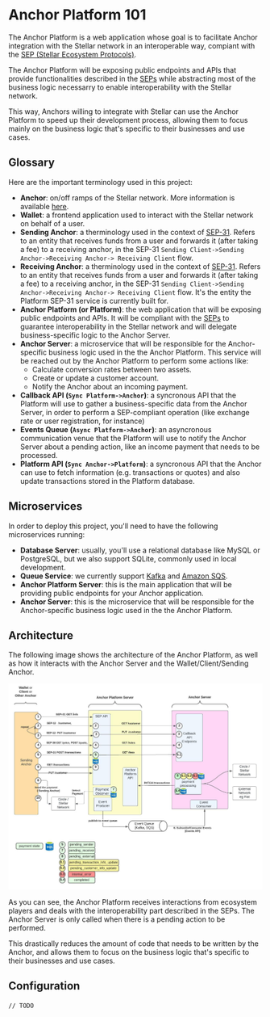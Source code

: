 # Anchor Platform 101

The Anchor Platform is a web application whose goal is to facilitate Anchor
integration with the Stellar network in an interoperable way, compiant with the
[SEP (Stellar Ecosystem Protocols)](https://github.com/stellar/stellar-protocol/tree/master/ecosystem).

The Anchor Platform will be exposing public endpoints and APIs that provide
functionalities described in the [SEPs] while abstracting most of the business
logic necessarry to enable interoperability with the Stellar network.

This way, Anchors willing to integrate with Stellar can use the Anchor Platform
to speed up their development process, allowing them to focus mainly on the
business logic that's specific to their businesses and use cases.

## Glossary

Here are the important terminology used in this project:

- **Anchor**: on/off ramps of the Stellar network. More information is available [here](https://developers.stellar.org/docs/anchoring-assets/).
- **Wallet**: a frontend application used to interact with the Stellar network on behalf of a user.
- **Sending Anchor**: a therminology used in the context of [SEP-31]. Refers to an entity that receives funds from a user and forwards it (after taking a fee) to a receiving anchor, in the SEP-31 `Sending Client->Sending Anchor->Receiving Anchor-> Receiving Client` flow.
- **Receiving Anchor**: a therminology used in the context of [SEP-31]. Refers to an entity that receives funds from a user and forwards it (after taking a fee) to a receiving anchor, in the SEP-31 `Sending Client->Sending Anchor->Receiving Anchor-> Receiving Client` flow. It's the entity the Platform SEP-31 service is currently built for.
- **Anchor Platform (or Platform)**: the web application that will be exposing public endpoints and APIs. It will be compliant with the [SEPs] to guarantee interoperability in the Stellar network and will delegate business-specific logic to the Anchor Server.
- **Anchor Server**: a microservice that will be responsible for the Anchor-specific business logic used in the the Anchor Platform. This service will be reached out by the Anchor Platform to perform some actions like:
  - Calculate conversion rates between two assets.
  - Create or update a customer account.
  - Notify the Anchor about an incoming payment.
- **Callback API (`Sync Platform->Anchor`)**: a syncronous API that the Platform will use to gather a business-specific data from the Anchor Server, in order to perform a SEP-compliant operation (like exchange rate or user registration, for instance)
- **Events Queue (`Async Platform->Anchor`)**: an asyncronous communication venue that the Platform will use to notify the Anchor Server about a pending action, like an income payment that needs to be processed.
- **Platform API (`Sync Anchor->Platform`)**: a syncronous API that the Anchor can use to fetch information (e.g. transactions or quotes) and also update transactions stored in the Platform database.

## Microservices

In order to deploy this project, you'll need to have the following microservices running:

- **Database Server**: usually, you'll use a relational database like MySQL or PostgreSQL, but we also support SQLite, commonly used in local development.
- **Queue Service**: we currently support [Kafka](https://kafka.apache.org/) and [Amazon SQS](https://aws.amazon.com/sqs/).
- **Anchor Platform Server**: this is the main application that will be providing public endpoints for your Anchor application.
- **Anchor Server**: this is the microservice that will be responsible for the Anchor-specific business logic used in the the Anchor Platform.

## Architecture

The following image shows the architecture of the Anchor Platform, as well as how it interacts with the Anchor Server and the Wallet/Client/Sending Anchor.

![img.jpeg](img/anchor-platform-components-architecture.jpeg)

As you can see, the Anchor Platform receives interactions from ecosystem players and deals with the interoperability part described in the SEPs. The Anchor Server is only called when there is a pending action to be performed.

This drastically reduces the amount of code that needs to be written by the Anchor, and allows them to focus on the business logic that's specific to their businesses and use cases.

## Configuration

```text
// TODO
```

[SEPs]: https://github.com/stellar/stellar-protocol/tree/master/ecosystem
[SEP-31]: https://stellar.org/protocol/sep-31
